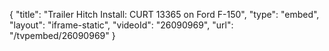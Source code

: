 {
    "title": "Trailer Hitch Install: CURT 13365 on Ford F-150",
    "type": "embed",
    "layout": "iframe-static",
    "videoId": "26090969",
    "url": "\/tvpembed\/26090969"
}